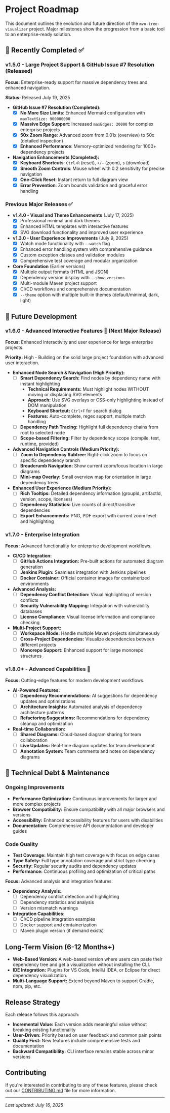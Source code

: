 # Project Roadmap

This document outlines the evolution and future direction of the `mvn-tree-visualizer` project. Major milestones show the progression from a basic tool to an enterprise-ready solution.

## 🎉 Recently Completed ✅

### v1.5.0 - Large Project Support & GitHub Issue #7 Resolution (Released)

**Focus:** Enterprise-ready support for massive dependency trees and enhanced navigation.

**Status:** Released July 19, 2025

*   **GitHub Issue #7 Resolution (Completed):**
    *   [x] **No More Size Limits**: Enhanced Mermaid configuration with `maxTextSize: 900000000`
    *   [x] **Massive Edge Support**: Increased `maxEdges: 20000` for complex enterprise projects
    *   [x] **50x Zoom Range**: Advanced zoom from 0.01x (overview) to 50x (detailed inspection)
    *   [x] **Enhanced Performance**: Memory-optimized rendering for 1000+ dependency projects

*   **Navigation Enhancements (Completed):**
    *   [x] **Keyboard Shortcuts**: `Ctrl+R` (reset), `+/-` (zoom), `s` (download)
    *   [x] **Smooth Zoom Controls**: Mouse wheel with 0.2 sensitivity for precise navigation
    *   [x] **One-Click Reset**: Instant return to full diagram view
    *   [x] **Error Prevention**: Zoom bounds validation and graceful error handling

### Previous Major Releases ✅

*   **v1.4.0 - Visual and Theme Enhancements** (July 17, 2025)
    *   [x] Professional minimal and dark themes
    *   [x] Enhanced HTML templates with interactive features
    *   [x] SVG download functionality and improved user experience

*   **v1.3.0 - User Experience Improvements** (July 9, 2025)
    *   [x] Watch mode functionality with `--watch` flag
    *   [x] Enhanced error handling system with comprehensive guidance
    *   [x] Custom exception classes and validation modules
    *   [x] Comprehensive test coverage and modular organization

*   **Core Foundation** (Earlier versions)
    *   [x] Multiple output formats (HTML and JSON)
    *   [x] Dependency version display with `--show-versions`
    *   [x] Multi-module Maven project support
    *   [x] CI/CD workflows and comprehensive documentation
    *   [x] `--theme` option with multiple built-in themes (default/minimal, dark, light)
## 🔮 Future Development

### v1.6.0 - Advanced Interactive Features 🎯 (Next Major Release)

**Focus:** Enhanced interactivity and user experience for large enterprise projects.

**Priority:** High - Building on the solid large project foundation with advanced user interaction.

*   **Enhanced Node Search & Navigation (High Priority):**
    *   [ ] **Smart Dependency Search:** Find nodes by dependency name with instant highlighting
        *   **Technical Requirements:** Must highlight nodes WITHOUT moving or displacing SVG elements
        *   **Approach:** Use SVG overlays or CSS-only highlighting instead of DOM manipulation
        *   **Keyboard Shortcut:** `Ctrl+F` for search dialog
        *   **Features:** Auto-complete, regex support, multiple match handling
    *   [ ] **Dependency Path Tracing:** Highlight full dependency chains from root to selected node
    *   [ ] **Scope-based Filtering:** Filter by dependency scope (compile, test, runtime, provided)

*   **Advanced Navigation Controls (Medium Priority):**
    *   [ ] **Zoom to Dependency Subtree:** Right-click zoom to focus on specific dependency branch
    *   [ ] **Breadcrumb Navigation:** Show current zoom/focus location in large diagrams
    *   [ ] **Mini-map Overlay:** Small overview map for orientation in large dependency trees

*   **Enhanced User Experience (Medium Priority):**
    *   [ ] **Rich Tooltips:** Detailed dependency information (groupId, artifactId, version, scope, licenses)
    *   [ ] **Dependency Statistics:** Live counts of direct/transitive dependencies
    *   [ ] **Export Enhancements:** PNG, PDF export with current zoom level and highlighting

### v1.7.0 - Enterprise Integration

**Focus:** Advanced functionality for enterprise development workflows.

*   **CI/CD Integration:**
    *   [ ] **GitHub Actions Integration:** Pre-built actions for automated diagram generation
    *   [ ] **Jenkins Plugin:** Seamless integration with Jenkins pipelines
    *   [ ] **Docker Container:** Official container images for containerized environments

*   **Advanced Analysis:**
    *   [ ] **Dependency Conflict Detection:** Visual highlighting of version conflicts
    *   [ ] **Security Vulnerability Mapping:** Integration with vulnerability databases
    *   [ ] **License Compliance:** Visual license information and compliance checking

*   **Multi-Project Support:**
    *   [ ] **Workspace Mode:** Handle multiple Maven projects simultaneously
    *   [ ] **Cross-Project Dependencies:** Visualize dependencies between different projects
    *   [ ] **Monorepo Support:** Enhanced support for large monorepo structures

### v1.8.0+ - Advanced Capabilities 🚀

**Focus:** Cutting-edge features for modern development workflows.

*   **AI-Powered Features:**
    *   [ ] **Dependency Recommendations:** AI suggestions for dependency updates and optimizations
    *   [ ] **Architecture Insights:** Automated analysis of dependency architecture patterns
    *   [ ] **Refactoring Suggestions:** Recommendations for dependency cleanup and optimization

*   **Real-time Collaboration:**
    *   [ ] **Shared Diagrams:** Cloud-based diagram sharing for team collaboration
    *   [ ] **Live Updates:** Real-time diagram updates for team development
    *   [ ] **Annotation System:** Team comments and notes on dependency diagrams

## 🎯 Technical Debt & Maintenance

### Ongoing Improvements
*   **Performance Optimization:** Continuous improvements for larger and more complex projects
*   **Browser Compatibility:** Ensure compatibility with all major browsers and versions
*   **Accessibility:** Enhanced accessibility features for users with disabilities
*   **Documentation:** Comprehensive API documentation and developer guides

### Code Quality
*   **Test Coverage:** Maintain high test coverage with focus on edge cases
*   **Type Safety:** Full type annotation coverage and strict type checking
*   **Security:** Regular security audits and dependency updates
*   **Performance:** Continuous profiling and optimization of critical paths

**Focus:** Advanced analysis and integration features.

*   **Dependency Analysis:**
    *   [ ] Dependency conflict detection and highlighting
    *   [ ] Dependency statistics and analysis
    *   [ ] Version mismatch warnings
*   **Integration Capabilities:**
    *   [ ] CI/CD pipeline integration examples
    *   [ ] Docker support and containerization
    *   [ ] Maven plugin version (if demand exists)

## Long-Term Vision (6-12 Months+)

*   **Web-Based Version:** A web-based version where users can paste their dependency tree and get a visualization without installing the CLI.
*   **IDE Integration:** Plugins for VS Code, IntelliJ IDEA, or Eclipse for direct dependency visualization.
*   **Multi-Language Support:** Extend beyond Maven to support Gradle, npm, pip, etc.

## Release Strategy

Each release follows this approach:
- **Incremental Value:** Each version adds meaningful value without breaking existing functionality
- **User-Driven:** Priority based on user feedback and common pain points
- **Quality First:** New features include comprehensive tests and documentation
- **Backward Compatibility:** CLI interface remains stable across minor versions

## Contributing

If you're interested in contributing to any of these features, please check out our [CONTRIBUTING.md](CONTRIBUTING.md) file for more information.

---

*Last updated: July 16, 2025*
